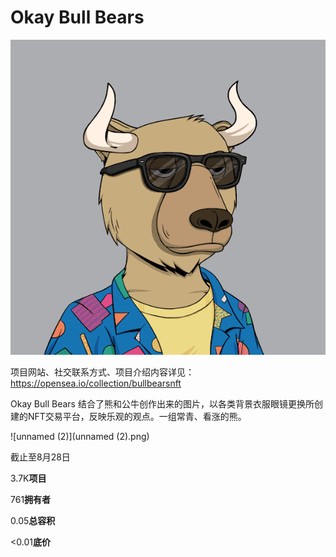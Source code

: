 # Okay Bull Bears


![unnamed](unnamed.png)

项目网站、社交联系方式、项目介绍内容详见：https://opensea.io/collection/bullbearsnft

Okay Bull Bears 结合了熊和公牛创作出来的图片，以各类背景衣服眼镜更换所创建的NFT交易平台，反映乐观的观点。一组常青、看涨的熊。

![unnamed (2)](unnamed (2).png)



截止至8月28日

3.7K**项目**

761**拥有者**

0.05**总容积**

<0.01**底价**
